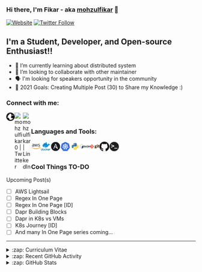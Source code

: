 ### Hi there, I'm Fikar - aka [mohzulfikar][website] 👋

[![Website](https://img.shields.io/website?label=mohzulfikar.me&style=for-the-badge&url=http%3A%2F%2Fmohzulfikar.me)](https://mohzulfikar.me)
[![Twitter Follow](https://img.shields.io/twitter/follow/mohzulfikar0?color=1DA1F2&logo=twitter&style=for-the-badge)](https://twitter.com/intent/follow?original_referer=https%3A%2F%2Fgithub.com%2Fmohzulfikar&screen_name=mohzulfikar0)

## I'm a Student, Developer, and Open-source Enthusiast!!

- 🌱 I’m currently learning about distributed system
- 👯 I’m looking to collaborate with other maintainer
- 🗣️ I'm looking for speakers opportunity in the community
- 🥅 2021 Goals: Creating Multiple Post (30) to Share my Knowledge :)

### Connect with me:

[<img align="left" alt="mohzulfikar.me" width="22px" src="https://raw.githubusercontent.com/iconic/open-iconic/master/svg/globe.svg" />][website]
[<img align="left" alt="mohzulfikar0 | Twitter" width="22px" src="https://cdn.jsdelivr.net/npm/simple-icons@v3/icons/twitter.svg" />][twitter]
[<img align="left" alt="mohzulfikar | LinkedIn" width="22px" src="https://cdn.jsdelivr.net/npm/simple-icons@v3/icons/linkedin.svg" />][linkedin]

<br />

### Languages and Tools:

<img align="left" alt="AWS" width="26px" src="https://raw.githubusercontent.com/github/explore/80688e429a7d4ef2fca1e82350fe8e3517d3494d/topics/aws/aws.png" />
<img align="left" alt="Docker" width="26px" src="https://raw.githubusercontent.com/github/explore/80688e429a7d4ef2fca1e82350fe8e3517d3494d/topics/docker/docker.png" />
<img align="left" alt="Ansible" width="26px" src="https://raw.githubusercontent.com/github/explore/80688e429a7d4ef2fca1e82350fe8e3517d3494d/topics/ansible/ansible.png" />
<img align="left" alt="Kubernetes" width="26px" src="https://raw.githubusercontent.com/github/explore/80688e429a7d4ef2fca1e82350fe8e3517d3494d/topics/kubernetes/kubernetes.png" />
<img align="left" alt="Python" width="26px" src="https://raw.githubusercontent.com/github/explore/80688e429a7d4ef2fca1e82350fe8e3517d3494d/topics/python/python.png" />
<img align="left" alt="Bash" width="26px" src="https://raw.githubusercontent.com/github/explore/80688e429a7d4ef2fca1e82350fe8e3517d3494d/topics/bash/bash.png" />
<img align="left" alt="Git" width="26px" src="https://raw.githubusercontent.com/github/explore/80688e429a7d4ef2fca1e82350fe8e3517d3494d/topics/git/git.png" />
<img align="left" alt="GitHub" width="26px" src="https://raw.githubusercontent.com/github/explore/78df643247d429f6cc873026c0622819ad797942/topics/github/github.png" />
<img align="left" alt="Terminal" width="26px" src="https://raw.githubusercontent.com/github/explore/80688e429a7d4ef2fca1e82350fe8e3517d3494d/topics/terminal/terminal.png" />

<br />
<br />

### Cool Things TO-DO

Upcoming Post(s)

- [ ] AWS Lightsail
- [ ] Regex In One Page
- [ ] Regex In One Page [ID]
- [ ] Dapr Building Blocks
- [ ] Dapr in K8s vs VMs
- [ ] K8s Journey [ID]
- [ ] And many In One Page series coming...

---

<details>
  <summary>:zap: Curriculum Vitae</summary>

  [My CV](./Mohammad_Zulfikar_CV.pdf)

</details>

<details>
  <summary>:zap: Recent GitHub Activity</summary>
  
<!--START_SECTION:activity-->
1. 🗣 Commented on [#4](https://github.com/CiscoCXSecurity/enum4linux/issues/4) in [CiscoCXSecurity/enum4linux](https://github.com/CiscoCXSecurity/enum4linux)
2. 🎉 Merged PR [#222](https://github.com/Py-Contributors/awesomeScripts/pull/222) in [Py-Contributors/awesomeScripts](https://github.com/Py-Contributors/awesomeScripts)
3. ❕ Opened an Issue [#10](https://github.com/divisi-security-poros/Arsip-WU/issues/10) in [divisi-security-poros/Arsip-WU](https://github.com/divisi-security-poros/Arsip-WU)
<!--END_SECTION:activity-->

</details>

<details>
  <summary>:zap: GitHub Stats</summary>

  ![mohzulfikar's github stats](https://github-readme-stats.vercel.app/api?username=mohzulfikar)

</details>

[website]: https://mohzulfikar.me
[twitter]: https://twitter.com/mohzulfikar0
[linkedin]: https://www.linkedin.com/in/mohzulfikar/
